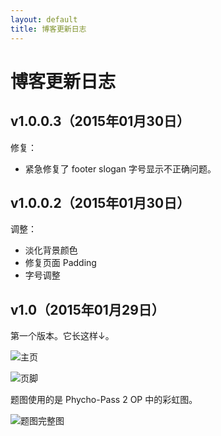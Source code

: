```yaml
---
layout: default
title: 博客更新日志
---
```


# 博客更新日志

## v1.0.0.3（2015年01月30日）

修复：

- 紧急修复了 footer slogan 字号显示不正确问题。

## v1.0.0.2（2015年01月30日）

调整：

- 淡化背景颜色
- 修复页面 Padding
- 字号调整

## v1.0（2015年01月29日）

第一个版本。它长这样↓。

![主页](http://mdblog.astrianfm.com/Pics/Whatsnew/Snip20150130_8.png)

![页脚](http://mdblog.astrianfm.com/Pics/Whatsnew/Snip20150130_10.png)

题图使用的是 Phycho-Pass 2 OP 中的彩虹图。

![题图完整图](http://mdblog.astrianfm.com/Pics/psypho_pass/Psypho_pass.jpg)